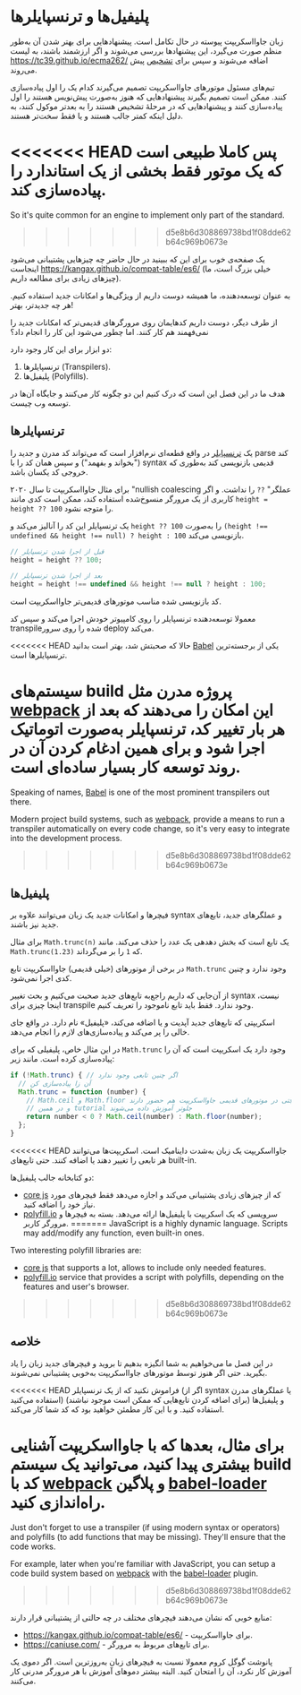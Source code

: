 
# پلیفیل‌ها و ترنسپایلرها

زبان جاوااسکریپت پیوسته در حال تکامل است. پیشنهادهایی برای بهتر شدن آن به‌طور منظم صورت می‌گیرد، این پیشنهاد‌ها بررسی می‌شوند و اگر ارزشمند باشند، به لیست <https://tc39.github.io/ecma262/> اضافه می‌شوند و سپس برای [تشخیص](http://www.ecma-international.org/publications/standards/Ecma-262.htm) پیش می‌روند.

تیم‌های مسئول موتورهای جاوااسکریپت تصمیم می‌گیرند کدام یک را اول پیاده‌سازی کنند. ممکن است تصمیم بگیرند پیشنهادهایی که هنوز به‌صورت پیش‌نویس هستند را اول پیاده‌سازی کنند و پیشنهادهایی که در مرحلهٔ تشخیص هستند را به بعدتر موکول کنند، به دلیل اینکه کمتر جالب هستند و یا فقط سخت‌تر هستند.

<<<<<<< HEAD
پس کاملا طبیعی است که یک موتور فقط بخشی از یک استاندارد را پیاده‌سازی کند.
=======
So it's quite common for an engine to implement only part of the standard.
>>>>>>> d5e8b6d308869738bd1f08dde62b64c969b0673e

یک صفحه‌ی خوب برای این که ببینید در حال حاضر چه چیزهایی پشتیبانی می‌شود اینجاست <https://kangax.github.io/compat-table/es6/> (خیلی بزرگ است، ما چیزهای زیادی برای مطالعه داریم).

به عنوان توسعه‌دهنده، ما همیشه دوست داریم از ویژگی‌ها و امکانات جدید استفاده کنیم. هر چه جدیدتر، بهتر!

از طرف دیگر، دوست داریم کدهایمان روی مرورگرهای قدیمی‌تر که امکانات جدید را نمی‌فهمند هم کار کنند. اما چطور می‌شود این کار را انجام داد؟

دو ابزار برای این کار وجود دارد:

1. ترنسپایلرها (Transpilers).
2. پلیفیل‌ها (Polyfills).

هدف ما در این فصل این است که درک کنیم این دو چگونه کار می‌کنند و جایگاه آن‌ها در توسعه وب چیست.

## ترنسپایلرها

یک [ترنسپایلر](https://en.wikipedia.org/wiki/Source-to-source_compiler) در واقع قطعه‌ای نرم‌افزار است که می‌تواند کد مدرن و جدید را parse کند ("بخواند و بفهمد") و سپس همان کد را با syntax قدیمی بازنویسی کند به‌طوری که خروجی کد یکسان باشد.

برای مثال جاوااسکریپت تا سال ۲۰۲۰ "nullish coalescing عملگر" `??` را نداشت. و اگر کاربری از یک مرورگر منسوخ‌شده استفاده کند، ممکن است کدی مانند `height = height ?? 100` را متوجه نشود.

یک ترنسپایلر این کد را آنالیز می‌کند و `height ?? 100` را به‌صورت `(height !== undefined && height !== null) ? height : 100` بازنویسی می‌کند.

```js
// قبل از اجرا شدن ترنسپایلر
height = height ?? 100;

// بعد از اجرا شدن ترنسپایلر
height = height !== undefined && height !== null ? height : 100;
```

کد بازنویسی شده مناسب موتورهای قدیمی‌تر جاوااسکریپت است.

معمولا توسعه‌دهنده ترنسپایلر را روی کامپیوتر خودش اجرا می‌کند و سپس کد transpileشده را روی سرور deploy می‌کند.

<<<<<<< HEAD
حالا که صحبتش شد، بهتر است بدانید [Babel](http://babeljs.io/) یکی از برجسته‌ترین ترنسپایلرها است.

سیستم‌های build پروژه مدرن مثل [webpack](https://webpack.js.org/) این امکان را می‌دهند که بعد از هر بار تغییر کد، ترنسپایلر به‌صورت اتوماتیک اجرا شود و برای همین ادغام کردن آن در روند توسعه کار بسیار ساده‌ای است.
=======
Speaking of names, [Babel](https://babeljs.io) is one of the most prominent transpilers out there.

Modern project build systems, such as [webpack](https://webpack.js.org/), provide a means to run a transpiler automatically on every code change, so it's very easy to integrate into the development process.
>>>>>>> d5e8b6d308869738bd1f08dde62b64c969b0673e

## پلیفیل‌ها

فیچر‌ها و امکانات جدید یک زبان می‌توانند علاوه بر syntax و عملگرهای جدید، تابع‌های جدید نیز باشند.

برای مثال `Math.trunc(n)` یک تابع است که بخش دهدهی یک عدد را حذف می‌کند. مانند `Math.trunc(1.23)` که `1` را بر می‌گرداند.

در برخی از موتورهای (خیلی قدیمی) جاوااسکریپت تابع `Math.trunc` وجود ندارد و چنین کدی اجرا نمی‌شود.

از آن‌جایی که داریم راجع‌به تابع‌های جدید صحبت می‌کنیم و بحث تغییر syntax نیست، اینجا چیزی برای transpile وجود ندارد. فقط باید تابع ناموجود را تعریف کنیم.

اسکریپتی که تابع‌های جدید آپدیت و یا اضافه می‌کند، «پلیفیل» نام دارد. در واقع جای خالی را پر می‌کند و پیاده‌سازی‌های لازم را انجام می‌دهد.

در این مثال خاص، پلیفیلی که برای `Math.trunc` وجود دارد یک اسکریپت است که آن را پیاده‌سازی کرده است. مانند زیر:

```js
if (!Math.trunc) { // اگر چنین تابعی وجود ندارد
  // آن زا پیاده‌سازی کن
  Math.trunc = function (number) {
    // Math.ceil و Math.floor جتی در موتورهای قدیمی جاوااسکریپت هم حضور دارند
    // و در همین tutorial جلوتر آموزش داده می‌شوند
    return number < 0 ? Math.ceil(number) : Math.floor(number);
  };
}
```

<<<<<<< HEAD
جاوااسکریپت یک زبان به‌شدت داینامیک است. اسکریپت‌ها می‌توانند هر تابعی را تغییر دهند یا اضافه کنند. حتی تابع‌های built-in.

دو کتابخانه جالب پلیفیل‌ها:
- [core js](https://github.com/zloirock/core-js) که از چیزهای زیادی پشتیبانی می‌کند و اجازه می‌دهد فقط فیچرهای مورد نیاز خود را اضافه کنید.
- [polyfill.io](http://polyfill.io) سرویسی که یک اسکریپت با پلیفیل‌ها ارائه می‌دهد. بسته به فیچرها و مرورگر کاربر.
=======
JavaScript is a highly dynamic language. Scripts may add/modify any function, even built-in ones.

Two interesting polyfill libraries are:
- [core js](https://github.com/zloirock/core-js) that supports a lot, allows to include only needed features.
- [polyfill.io](http://polyfill.io) service that provides a script with polyfills, depending on the features and user's browser.
>>>>>>> d5e8b6d308869738bd1f08dde62b64c969b0673e


## خلاصه

در این فصل ما می‌خواهیم به شما انگیزه بدهیم تا بروید و فیچرهای جدید زبان را یاد بگیرید. حتی اگر هنوز توسط موتورهای جاوااسکریپت به‌خوبی پشتیبانی نمی‌شوند.

<<<<<<< HEAD
فراموش نکنید که از یک ترنسپایلر (اگر از syntax یا عملگرهای مدرن استفاده می‌کنید) و پلیفیل‌ها (برای اضافه کردن تابع‌هایی که ممکن است موجود نباشند) استفاده کنید. و با این کار مطمئن خواهید بود که کد شما کار می‌کند.

برای مثال، بعدها که با جاوااسکریپت آشنایی بیشتری پیدا کنید، می‌توانید یک سیستم build کد با [webpack](https://webpack.js.org/) و پلاگین [babel-loader](https://github.com/babel/babel-loader) راه‌اندازی کنید.
=======
Just don't forget to use a transpiler (if using modern syntax or operators) and polyfills (to add functions that may be missing). They'll ensure that the code works.

For example, later when you're familiar with JavaScript, you can setup a code build system based on [webpack](https://webpack.js.org/) with the [babel-loader](https://github.com/babel/babel-loader) plugin.
>>>>>>> d5e8b6d308869738bd1f08dde62b64c969b0673e

منابع خوبی که نشان می‌دهند فیچرهای مختلف در چه حالتی از پشتیبانی قرار دارند:
- <https://kangax.github.io/compat-table/es6/> - برای جاوااسکریپت.
- <https://caniuse.com/> - برای تابع‌های مربوط به مرورگر.

پانوشت گوگل کروم معمولا نسبت به فیچرهای زبان به‌روزترین است. اگر دموی یک آموزش کار نکرد، آن را امتحان کنید. البته بیشتر دموهای آموزش با هر مرورگر مدرنی کار می‌کنند.

